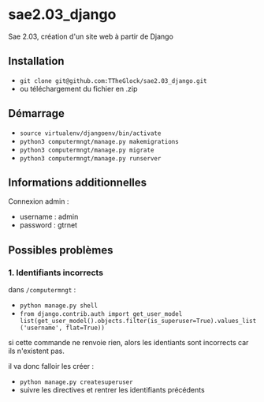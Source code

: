 # sae2.03_django
Sae 2.03, création d'un site web à partir de Django

## Installation

- `git clone git@github.com:TTheGlock/sae2.03_django.git`
- ou téléchargement du fichier en .zip

## Démarrage

- `source virtualenv/djangoenv/bin/activate`
- `python3 computermngt/manage.py makemigrations`
- `python3 computermngt/manage.py migrate`
- `python3 computermngt/manage.py runserver`

## Informations additionnelles 

Connexion admin :
- username : admin
- password : gtrnet

## Possibles problèmes

### 1. Identifiants incorrects

dans `/computermngt` :
- `python manage.py shell`
- `from django.contrib.auth import get_user_model
list(get_user_model().objects.filter(is_superuser=True).values_list('username', flat=True))`

si cette commande ne renvoie rien, alors les identiants sont incorrects car ils n'existent pas.

il va donc falloir les créer :
- `python manage.py createsuperuser`
- suivre les directives et rentrer les identifiants précédents
